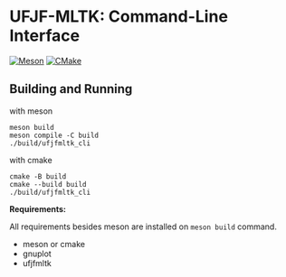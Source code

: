 # UFJF-MLTK: Command-Line Interface
[![Meson](https://github.com/mateus558/ufjfmltk-cli/actions/workflows/meson.yml/badge.svg?=windows-build)](https://github.com/mateus558/ufjfmltk-cli/actions/workflows/meson.yml)
[![CMake](https://github.com/mateus558/ufjfmltk-cli/actions/workflows/cmake.yml/badge.svg)](https://github.com/mateus558/ufjfmltk-cli/actions/workflows/cmake.yml)

## Building and Running

with meson
```
meson build
meson compile -C build
./build/ufjfmltk_cli
```
with cmake
```
cmake -B build
cmake --build build
./build/ufjfmltk_cli
```

**Requirements:**

All requirements besides meson are installed on ``meson build`` command.
- meson or cmake
- gnuplot
- ufjfmltk 

